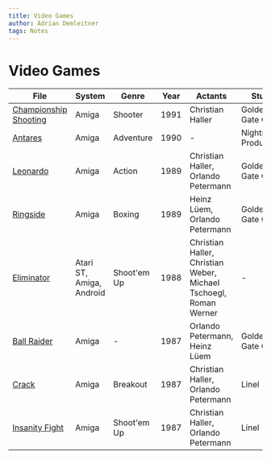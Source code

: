 ```yaml
---
title: Video Games
author: Adrian Demleitner
tags: Notes
---
```

# Video Games

| File                                                      | System                   | Genre       | Year | Actants                                                           | Studio                | wikidata   |
| --------------------------------------------------------- | ------------------------ | ----------- | ---- | ----------------------------------------------------------------- | --------------------- | ---------- |
| [Championship Shooting](games/Championship%20Shooting.md) | Amiga                    | Shooter     | 1991 | Christian Haller                                                  | Golden Gate Crew      | \-         |
| [Antares](games/Antares.md)                             | Amiga                    | Adventure   | 1990 | \-                                                                | Nightmare Productions | \-         |
| [Leonardo](games/Leonardo.md)                           | Amiga                    | Action      | 1989 | Christian Haller, Orlando Petermann                               | Golden Gate Crew      | \-         |
| [Ringside](games/Ringside.md)                           | Amiga                    | Boxing      | 1989 | Heinz Lüem, Orlando Petermann                                     | Golden Gate Crew      | \-         |
| [Eliminator](games/Eliminator.md)                       | Atari ST, Amiga, Android | Shoot'em Up | 1988 | Christian Haller, Christian Weber, Michael Tschoegl, Roman Werner | \-                    | \-         |
| [Ball Raider](games/Ball%20Raider.md)                     | Amiga                    | \-          | 1987 | Orlando Petermann, Heinz Lüem                                     | Golden Gate Crew      | Q104915714 |
| [Crack](games/Crack.md)                                 | Amiga                    | Breakout    | 1987 | Christian Haller, Orlando Petermann                               | Linel                 | \-         |
| [Insanity Fight](games/Insanity%20Fight.md)               | Amiga                    | Shoot'em Up | 1987 | Christian Haller, Orlando Petermann                               | Linel                 | \-         |
